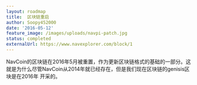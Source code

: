 ```yaml
---
layout: roadmap
title:  区块链重启
author: Soopy452000
date: '2016-05-12'
feature_image: /images/uploads/navpi-patch.jpg
status: completed
externalUrl: https://www.navexplorer.com/block/1
---
```


NavCoin的区块链在2016年5月被重置，作为更新区块链格式的基础的一部分。这就是为什么尽管NavCoin从2014年就已经存在，但是我们现在区块链的genisis区块是在2016年&nbsp;开采的。

